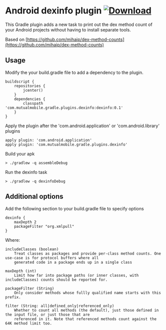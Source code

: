 # Android dexinfo plugin [ ![Download](https://api.bintray.com/packages/mutualmobile/Android/gradle-dexinfo-plugin/images/download.svg) ](https://bintray.com/mutualmobile/Android/gradle-dexinfo-plugin/_latestVersion)

This Gradle plugin adds a new task to print out the dex method count of your Android projects without having to install separate tools.

Based on [https://github.com/mihaip/dex-method-counts](https://github.com/mihaip/dex-method-counts)

## Usage

Modify the your build.gradle file to add a dependency to the plugin.

    buildscript {
        repositories {
            jcenter()
        }
        dependencies {
            classpath 'com.mutualmobile.gradle.plugins.dexinfo:dexinfo:0.1'
        }
    }

Apply the plugin after the 'com.android.application' or 'com.android.library' plugins

    apply plugin: 'com.android.application'
    apply plugin: 'com.mutualmobile.gradle.plugins.dexinfo'

Build your apk

    > ./gradlew -q assembleDebug

Run the dexinfo task

    > ./gradlew -q dexinfoDebug


## Additional options

Add the following section to your build.gradle file to specify options

    dexinfo {
        maxDepth 2
        packageFilter "org.xmlpull"
    }

Where:

    includeClasses (boolean)
        Treat classes as packages and provide per-class method counts. One use-case is for protocol buffers where all
        generated code in a package ends up in a single class

    maxDepth (int)
        Limit how far into package paths (or inner classes, with includeClasses) counts should be reported for.

    packageFilter (String)
        Only consider methods whose fullly qualified name starts with this prefix.

    filter (String: all|defined_only|referenced_only)
        Whether to count all methods (the default), just those defined in the input file, or just those that are
        referenced in it. Note that referenced methods count against the 64K method limit too.
